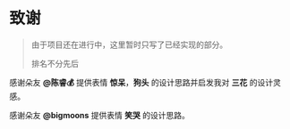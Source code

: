 # 致谢
> 由于项目还在进行中，这里暂时只写了已经实现的部分。
>
> 排名不分先后

感谢朵友 **@陈睿💰** 提供表情 **惊呆**，**狗头** 的设计思路并启发我对 **三花** 的设计灵感。

感谢朵友 **@bigmoons** 提供表情 **笑哭** 的设计思路。